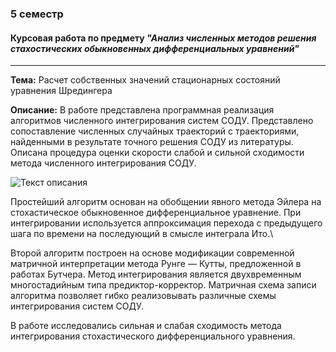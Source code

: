 ### 5 семестр

#### Курсовая работа по предмету ***"Анализ численных методов решения стахостических обыкновенных дифференциальных уравнений"***

---

**Тема:** Расчет собственных значений стационарных состояний уравнения Шредингера

**Описание:** В работе представлена программная реализация алгоритмов численного интегрирования
систем СОДУ. Представлено сопоставление численных случайных траекторий с траекториями,
найденными в результате точного решения СОДУ из литературы. Описана процедура
оценки скорости слабой и сильной сходимости метода численного интегрирования
СОДУ.

![Текст описания]([https://www.example.com/image.jpg](https://github.com/ppvartm/kurs_5_sem/blob/main/documents/pred-prey%20exmpl.png))

Простейший
алгоритм основан на обобщении явного метода Эйлера на стохастическое обыкновенное
дифференциальное уравнение. При интегрировании используется аппроксимация перехода
с предыдущего шага по времени на последующий в смысле интеграла Ито.\

Второй алгоритм построен на основе модификации современной матричной интерпретации
метода Рунге — Кутты, предложенной в работах Бутчера. Метод интегрирования
является двухвременным многостадийным типа предиктор-корректор. Матричная
схема записи алгоритма позволяет гибко реализовывать различные схемы интегрирования
систем СОДУ.

В работе исследовались сильная и слабая сходимость метода интегрирования
стохастического дифференциального уравнения.

